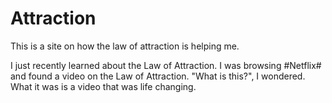 # Attraction
This is a site on how the law of attraction is helping me.

I just recently learned about the Law of Attraction. I was browsing #Netflix# and found a video on the Law of Attraction. "What is this?", I wondered. What it was is a video that was life changing.

